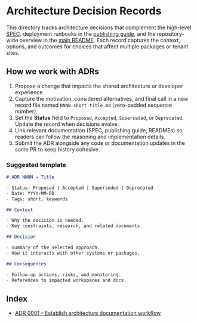 # Architecture Decision Records

This directory tracks architecture decisions that complement the high-level
[SPEC](../SPEC.md), deployment runbooks in the
[publishing guide](../PUBLISHING.md), and the repository-wide overview in the
[main README](../../README.md). Each record captures the context, options, and
outcomes for choices that affect multiple packages or tenant sites.

## How we work with ADRs

1. Propose a change that impacts the shared architecture or developer
   experience.
2. Capture the motivation, considered alternatives, and final call in a new
   record file named `NNNN-short-title.md` (zero-padded sequence number).
3. Set the **Status** field to `Proposed`, `Accepted`, `Superseded`, or
   `Deprecated`. Update the record when decisions evolve.
4. Link relevant documentation (SPEC, publishing guide, READMEs) so readers can
   follow the reasoning and implementation details.
5. Submit the ADR alongside any code or documentation updates in the same PR to
   keep history cohesive.

### Suggested template

```markdown
# ADR NNNN – Title

- Status: Proposed | Accepted | Superseded | Deprecated
- Date: YYYY-MM-DD
- Tags: short, keywords

## Context

- Why the decision is needed.
- Key constraints, research, and related documents.

## Decision

- Summary of the selected approach.
- How it interacts with other systems or packages.

## Consequences

- Follow-up actions, risks, and monitoring.
- References to impacted workspaces and docs.
```

## Index

- [ADR 0001 – Establish architecture documentation workflow](0001-establish-architecture-documentation-workflow.md)

